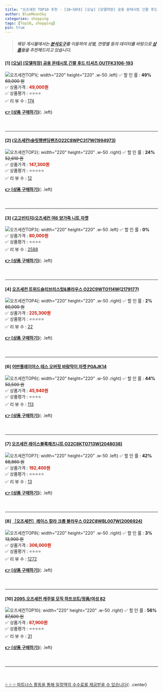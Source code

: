 ```yaml
---
title: "오즈세컨 TOP10 추천 - [10~50대] [오닐] [모델착장] 공용 몬테시토 긴팔 후드 티셔츠 OUTFK3106-193"
author: BlueMoonSky
categories: shopping
tags: [Top10, shopping]
pin: true
---
```


> ##### 해당 게시물에서는 [**분석도구**](https://itemscout.io/)를 이용하여 **성별**, **연령별** 등의 데이터를 바탕으로 [**상품**](https://link.coupang.com/a/baae76)들을 추천해드리고 있습니다.

#### [1] [[오닐] [모델착장] 공용 몬테시토 긴팔 후드 티셔츠 OUTFK3106-193](https://link.coupang.com/re/AFFSDP?lptag=AF5964186&subid=bluemoonsky6999&pageKey=7044116885&traceid=V0-153&itemId=17428801321&vendorItemId=85227200498)
![오즈세컨TOP1](https://thumbnail9.coupangcdn.com/thumbnails/remote/230x230ex/image/vendor_inventory/aabf/adc8e999d9424672ba2d54e428383c3c99549ffa44d3d2e9a2d43a859c03.jpg){: width="220" height="220" .w-50 .left}
✅ 할 인 률 : **49%** ~~<del class="base-price"> 69,000  </del>원~~<br>
✅ 상품가격 : <span style="color:#cb1400"> **49,000원** </span><br>
✅ 상품평가 : ⭐⭐⭐⭐<br>
✅ 리 뷰 수 : [174](https://link.coupang.com/re/AFFSDP?lptag=AF5964186&subid=bluemoonsky6999&pageKey=7044116885&traceid=V0-153&itemId=17428801321&vendorItemId=85227200498)<br>
<br>
[**👉  [상품 구매하기]**](https://link.coupang.com/re/AFFSDP?lptag=AF5964186&subid=bluemoonsky6999&pageKey=7044116885&traceid=V0-153&itemId=17428801321&vendorItemId=85227200498){: .left}
<br>
<br>
<br>

***

#### [2] [(오즈세컨)슬릿헴밴딩팬츠O22C8WPC317W(1994973)](https://link.coupang.com/re/AFFSDP?lptag=AF5964186&subid=bluemoonsky6999&pageKey=7514834135&traceid=V0-153&itemId=19698008358&vendorItemId=86863409178)
![오즈세컨TOP2](https://thumbnail10.coupangcdn.com/thumbnails/remote/230x230ex/image/vendor_inventory/96b1/f8008e36ae271d1b22104db51b4bc43b392d4b314a4d7c3d9445abedf71a.jpg){: width="220" height="220" .w-50 .right}
✅ 할 인 률 : **24%** ~~<del class="base-price"> 52,610  </del>원~~<br>
✅ 상품가격 : <span style="color:#cb1400"> **147,300원** </span><br>
✅ 상품평가 : ⭐⭐⭐⭐⭐<br>
✅ 리 뷰 수 : [12](https://link.coupang.com/re/AFFSDP?lptag=AF5964186&subid=bluemoonsky6999&pageKey=7514834135&traceid=V0-153&itemId=19698008358&vendorItemId=86863409178)<br>
<br>
[**👉  [상품 구매하기]**](https://link.coupang.com/re/AFFSDP?lptag=AF5964186&subid=bluemoonsky6999&pageKey=7514834135&traceid=V0-153&itemId=19698008358&vendorItemId=86863409178){: .left}
<br>
<br>
<br>

***

#### [3] [(고고빈티지)오즈세컨 여6 양가죽 니트 자켓](https://link.coupang.com/re/AFFSDP?lptag=AF5964186&subid=bluemoonsky6999&pageKey=7573980111&traceid=V0-153&itemId=19980135279&vendorItemId=87078428775)
![오즈세컨TOP3](https://thumbnail6.coupangcdn.com/thumbnails/remote/230x230ex/image/vendor_inventory/0c03/bbdc52287fd0fb8a7466d336a7ce25b90d688e2b4b9e24a3ac4e6fec38bc.jpg){: width="220" height="220" .w-50 .left}
✅ 할 인 률 : **0%** <br>
✅ 상품가격 : <span style="color:#cb1400"> **80,000원** </span><br>
✅ 상품평가 : ⭐⭐⭐⭐<br>
✅ 리 뷰 수 : [2588](https://link.coupang.com/re/AFFSDP?lptag=AF5964186&subid=bluemoonsky6999&pageKey=7573980111&traceid=V0-153&itemId=19980135279&vendorItemId=87078428775)<br>
<br>
[**👉  [상품 구매하기]**](https://link.coupang.com/re/AFFSDP?lptag=AF5964186&subid=bluemoonsky6999&pageKey=7573980111&traceid=V0-153&itemId=19980135279&vendorItemId=87078428775){: .left}
<br>
<br>
<br>

***

#### [4] [오즈세컨 트위드슬리브리스탑&블라우스 O22C9WTO114W(2179177)](https://link.coupang.com/re/AFFSDP?lptag=AF5964186&subid=bluemoonsky6999&pageKey=7587255343&traceid=V0-153&itemId=20041962996&vendorItemId=87138326879)
![오즈세컨TOP4](https://thumbnail6.coupangcdn.com/thumbnails/remote/230x230ex/image/vendor_inventory/485a/f91d8c2278e391227968e6fbfa28d55479b473bffae8f3aadcb3da24cbf8.jpg){: width="220" height="220" .w-50 .right}
✅ 할 인 률 : **2%** ~~<del class="base-price"> 60,000  </del>원~~<br>
✅ 상품가격 : <span style="color:#cb1400"> **225,300원** </span><br>
✅ 상품평가 : ⭐⭐⭐⭐⭐<br>
✅ 리 뷰 수 : [22](https://link.coupang.com/re/AFFSDP?lptag=AF5964186&subid=bluemoonsky6999&pageKey=7587255343&traceid=V0-153&itemId=20041962996&vendorItemId=87138326879)<br>
<br>
[**👉  [상품 구매하기]**](https://link.coupang.com/re/AFFSDP?lptag=AF5964186&subid=bluemoonsky6999&pageKey=7587255343&traceid=V0-153&itemId=20041962996&vendorItemId=87138326879){: .left}
<br>
<br>
<br>

***

#### [6] [어반플레이어스 테스 오버핏 바람막이 자켓 PGAJK14](https://link.coupang.com/re/AFFSDP?lptag=AF5964186&subid=bluemoonsky6999&pageKey=5233698779&traceid=V0-153&itemId=7373871948&vendorItemId=74428456589)
![오즈세컨TOP6](https://thumbnail7.coupangcdn.com/thumbnails/remote/230x230ex/image/retail/images/174880992795880-74334708-f8f1-4105-aa55-d938189be720.png){: width="220" height="220" .w-50 .right}
✅ 할 인 률 : **44%** ~~<del class="base-price"> 50,500  </del>원~~<br>
✅ 상품가격 : <span style="color:#cb1400"> **45,940원** </span><br>
✅ 상품평가 : ⭐⭐⭐⭐<br>
✅ 리 뷰 수 : [113](https://link.coupang.com/re/AFFSDP?lptag=AF5964186&subid=bluemoonsky6999&pageKey=5233698779&traceid=V0-153&itemId=7373871948&vendorItemId=74428456589)<br>
<br>
[**👉  [상품 구매하기]**](https://link.coupang.com/re/AFFSDP?lptag=AF5964186&subid=bluemoonsky6999&pageKey=5233698779&traceid=V0-153&itemId=7373871948&vendorItemId=74428456589){: .left}
<br>
<br>
<br>

***

#### [7] [오즈세컨 레이스블록패츠니트 O22C8KTO713W(2048038)](https://link.coupang.com/re/AFFSDP?lptag=AF5964186&subid=bluemoonsky6999&pageKey=7516949575&traceid=V0-153&itemId=19707759121&vendorItemId=86863480848)
![오즈세컨TOP7](https://thumbnail9.coupangcdn.com/thumbnails/remote/230x230ex/image/vendor_inventory/1612/bd59b5214060c68b120c0ad40feab8515765e20a3b8adb0004c8bb297a26.jpg){: width="220" height="220" .w-50 .left}
✅ 할 인 률 : **42%** ~~<del class="base-price"> 68,860  </del>원~~<br>
✅ 상품가격 : <span style="color:#cb1400"> **192,400원** </span><br>
✅ 상품평가 : ⭐⭐⭐⭐⭐<br>
✅ 리 뷰 수 : [13](https://link.coupang.com/re/AFFSDP?lptag=AF5964186&subid=bluemoonsky6999&pageKey=7516949575&traceid=V0-153&itemId=19707759121&vendorItemId=86863480848)<br>
<br>
[**👉  [상품 구매하기]**](https://link.coupang.com/re/AFFSDP?lptag=AF5964186&subid=bluemoonsky6999&pageKey=7516949575&traceid=V0-153&itemId=19707759121&vendorItemId=86863480848){: .left}
<br>
<br>
<br>

***

#### [8] [［오즈세컨］레이스 칼라 크롭 블라우스 O22C8WBL007W(2006924)](https://link.coupang.com/re/AFFSDP?lptag=AF5964186&subid=bluemoonsky6999&pageKey=7496719840&traceid=V0-153&itemId=19615354346&vendorItemId=86863092231)
![오즈세컨TOP8](https://thumbnail8.coupangcdn.com/thumbnails/remote/230x230ex/image/vendor_inventory/1ba9/5aa620c60c21b8af850ed10629d420f05cc5c1543fe6b3d9dbd6c1657c85.jpg){: width="220" height="220" .w-50 .right}
✅ 할 인 률 : **3%** ~~<del class="base-price"> 13,900  </del>원~~<br>
✅ 상품가격 : <span style="color:#cb1400"> **306,000원** </span><br>
✅ 상품평가 : ⭐⭐⭐⭐<br>
✅ 리 뷰 수 : [1272](https://link.coupang.com/re/AFFSDP?lptag=AF5964186&subid=bluemoonsky6999&pageKey=7496719840&traceid=V0-153&itemId=19615354346&vendorItemId=86863092231)<br>
<br>
[**👉  [상품 구매하기]**](https://link.coupang.com/re/AFFSDP?lptag=AF5964186&subid=bluemoonsky6999&pageKey=7496719840&traceid=V0-153&itemId=19615354346&vendorItemId=86863092231){: .left}
<br>
<br>
<br>

***

#### [10] [2095.오즈세컨 캐주얼 모직 하프코트/정품/여성 82](https://link.coupang.com/re/AFFSDP?lptag=AF5964186&subid=bluemoonsky6999&pageKey=7488204425&traceid=V0-153&itemId=19575639536&vendorItemId=87107932844)
![오즈세컨TOP10](https://thumbnail7.coupangcdn.com/thumbnails/remote/230x230ex/image/vendor_inventory/e5a9/e71032cc815a6f4caa6c589e45e2191fa20dde050c003dfe2167503f8dee.jpg){: width="220" height="220" .w-50 .right}
✅ 할 인 률 : **56%** ~~<del class="base-price"> 87,600  </del>원~~<br>
✅ 상품가격 : <span style="color:#cb1400"> **67,900원** </span><br>
✅ 상품평가 : ⭐⭐⭐⭐⭐<br>
✅ 리 뷰 수 : [31](https://link.coupang.com/re/AFFSDP?lptag=AF5964186&subid=bluemoonsky6999&pageKey=7488204425&traceid=V0-153&itemId=19575639536&vendorItemId=87107932844)<br>
<br>
[**👉  [상품 구매하기]**](https://link.coupang.com/re/AFFSDP?lptag=AF5964186&subid=bluemoonsky6999&pageKey=7488204425&traceid=V0-153&itemId=19575639536&vendorItemId=87107932844){: .left}
<br>
<br>
<br>

***
<br><br>[💦 💦 💦 파트너스 활동을 통해 일정액의 수수료를 제공받을 수 있습니다](https://link.coupang.com/a/baae76){: .center}